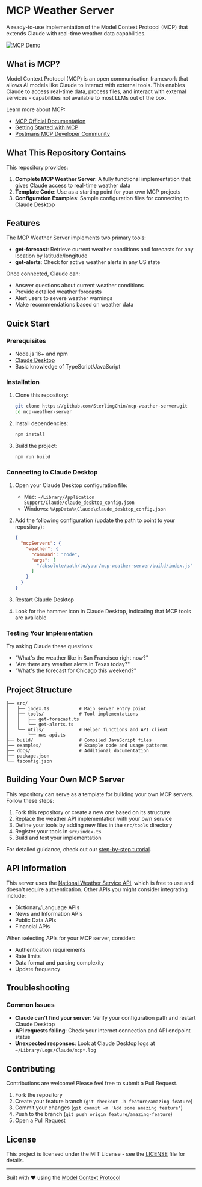 # MCP Weather Server

A ready-to-use implementation of the Model Context Protocol (MCP) that extends Claude with real-time weather data capabilities.

[![MCP Demo](https://img.youtube.com/vi/Y4bpWRLdRoA/0.jpg)](https://youtu.be/Y4bpWRLdRoA?si=TVuUyR79K_N-Zxoo)

## What is MCP?

Model Context Protocol (MCP) is an open communication framework that allows AI models like Claude to interact with external tools. This enables Claude to access real-time data, process files, and interact with external services - capabilities not available to most LLMs out of the box.

Learn more about MCP:
- [MCP Official Documentation](https://modelcontextprotocol.io) <!-- Replace with actual link to Claude MCP docs -->
- [Getting Started with MCP](https://modelcontextprotocol.io/quickstart/server) <!-- Replace with actual link to MCP getting started guide -->
- [Postmans MCP Developer Community](https://discord.gg/kTnA7cpn) <!-- Replace with actual link to MCP community -->

## What This Repository Contains

This repository provides:

1. **Complete MCP Weather Server**: A fully functional implementation that gives Claude access to real-time weather data
3. **Template Code**: Use as a starting point for your own MCP projects
4. **Configuration Examples**: Sample configuration files for connecting to Claude Desktop

## Features

The MCP Weather Server implements two primary tools:

- **get-forecast**: Retrieve current weather conditions and forecasts for any location by latitude/longitude
- **get-alerts**: Check for active weather alerts in any US state

Once connected, Claude can:
- Answer questions about current weather conditions
- Provide detailed weather forecasts
- Alert users to severe weather warnings
- Make recommendations based on weather data

## Quick Start

### Prerequisites

- Node.js 16+ and npm
- [Claude Desktop](#) <!-- Replace with actual link to Claude Desktop download page -->
- Basic knowledge of TypeScript/JavaScript

### Installation

1. Clone this repository:
   ```bash
   git clone https://github.com/SterlingChin/mcp-weather-server.git
   cd mcp-weather-server
   ```

2. Install dependencies:
   ```bash
   npm install
   ```

3. Build the project:
   ```bash
   npm run build
   ```

### Connecting to Claude Desktop

1. Open your Claude Desktop configuration file:
   - Mac: `~/Library/Application Support/Claude/claude_desktop_config.json`
   - Windows: `%AppData%\Claude\claude_desktop_config.json`

2. Add the following configuration (update the path to point to your repository):
   ```json
   {
     "mcpServers": {
       "weather": {
         "command": "node",
         "args": [
           "/absolute/path/to/your/mcp-weather-server/build/index.js"
         ]
       }
     }
   }
   ```

3. Restart Claude Desktop

4. Look for the hammer icon in Claude Desktop, indicating that MCP tools are available

### Testing Your Implementation

Try asking Claude these questions:
- "What's the weather like in San Francisco right now?"
- "Are there any weather alerts in Texas today?"
- "What's the forecast for Chicago this weekend?"

## Project Structure

```
├── src/
│   ├── index.ts           # Main server entry point
│   ├── tools/             # Tool implementations
│   │   ├── get-forecast.ts
│   │   └── get-alerts.ts
│   └── utils/             # Helper functions and API client
│       └── nws-api.ts
├── build/                 # Compiled JavaScript files
├── examples/              # Example code and usage patterns
├── docs/                  # Additional documentation
├── package.json
└── tsconfig.json
```

## Building Your Own MCP Server

This repository can serve as a template for building your own MCP servers. Follow these steps:

1. Fork this repository or create a new one based on its structure
2. Replace the weather API implementation with your own service
3. Define your tools by adding new files in the `src/tools` directory
4. Register your tools in `src/index.ts`
5. Build and test your implementation

For detailed guidance, check out our [step-by-step tutorial](docs/TUTORIAL.md).

## API Information

This server uses the [National Weather Service API](https://www.weather.gov/documentation/services-web-api), which is free to use and doesn't require authentication. Other APIs you might consider integrating include:

- Dictionary/Language APIs
- News and Information APIs
- Public Data APIs
- Financial APIs

When selecting APIs for your MCP server, consider:
- Authentication requirements
- Rate limits
- Data format and parsing complexity
- Update frequency

## Troubleshooting

### Common Issues

- **Claude can't find your server**: Verify your configuration path and restart Claude Desktop
- **API requests failing**: Check your internet connection and API endpoint status
- **Unexpected responses**: Look at Claude Desktop logs at `~/Library/Logs/Claude/mcp*.log`

## Contributing

Contributions are welcome! Please feel free to submit a Pull Request.

1. Fork the repository
2. Create your feature branch (`git checkout -b feature/amazing-feature`)
3. Commit your changes (`git commit -m 'Add some amazing feature'`)
4. Push to the branch (`git push origin feature/amazing-feature`)
5. Open a Pull Request

## License

This project is licensed under the MIT License - see the [LICENSE](LICENSE) file for details.

---

Built with ❤️ using the [Model Context Protocol](https://modelcontextprotocol.io) <!-- Replace with actual link -->
